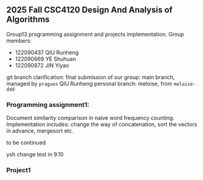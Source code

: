 ## 2025 Fall CSC4120 Design And Analysis of Algorithms
Group13 programming assignment and projects implementation.
Group members:
- 122090437 QIU Runheng
- 122090669 YE Shuhuan
- 122090872 JIN Yiyao

git branch clarification:
final submission of our group: main branch, managed by `pragues`
QIU Runheng personal branch: meloise, from `meloise-ddd`

### Programming assignment1:
Document similarity comparison in naive word frequency counting. 
Implementation includes: change the way of concatenation, sort the vectors in advance, mergesort etc.


to be continued

ysh change test in 9.10
### Project1
